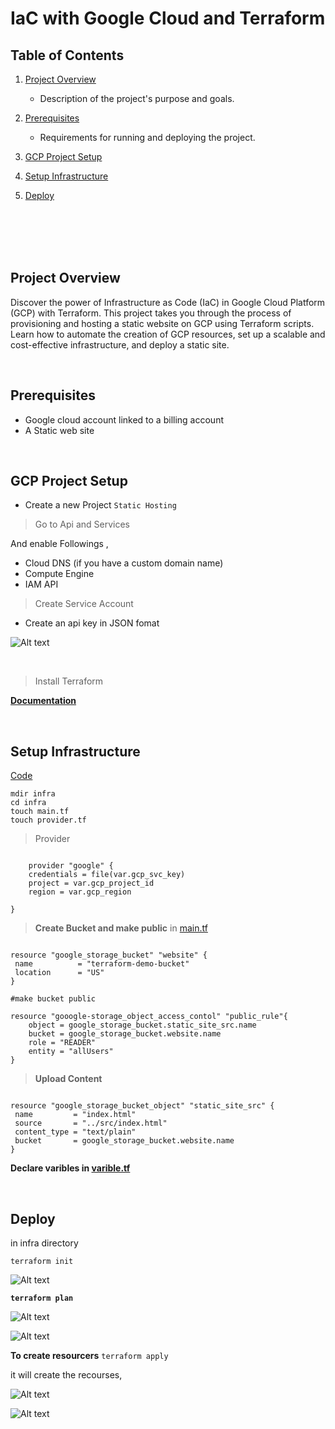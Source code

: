 # IaC with Google Cloud and Terraform

## Table of Contents

1. [Project Overview](#project-overview)
   - Description of the project's purpose and goals.
2. [Prerequisites](#prerequisites)

   - Requirements for running and deploying the project.

3. [GCP Project Setup](#GCP-project-setup)

4. [Setup Infrastructure](#setup-infrastructure)

5. [Deploy](#deploy)

<br/><br/><br/><br/>

## Project Overview

Discover the power of Infrastructure as Code (IaC) in Google Cloud Platform (GCP) with Terraform. This project takes you through the process of provisioning and hosting a static website on GCP using Terraform scripts. Learn how to automate the creation of GCP resources, set up a scalable and cost-effective infrastructure, and deploy a static site.

<br/>

## Prerequisites

- Google cloud account linked to a billing account
- A Static web site

<br/>

## GCP Project Setup

- Create a new Project `Static Hosting`

> Go to Api and Services

And enable Followings ,

- Cloud DNS (if you have a custom domain name)
- Compute Engine
- IAM API

> Create Service Account

- Create an api key in JSON fomat

![Alt text](pics/service_acc.jpeg)

<br/>

> Install Terraform

[**Documentation**](https://developer.hashicorp.com/terraform/tutorials/aws-get-started/install-cli)

<br/>

## Setup Infrastructure

[Code](./infra/)

    mdir infra
    cd infra
    touch main.tf
    touch provider.tf

> Provider

```

    provider "google" {
    credentials = file(var.gcp_svc_key)
    project = var.gcp_project_id
    region = var.gcp_region

}

```

> **Create Bucket and make public**
> in [main.tf](./infra/main.tf)

```

resource "google_storage_bucket" "website" {
 name          = "terraform-demo-bucket"
 location      = "US"
}

#make bucket public

resource "gooogle-storage_object_access_contol" "public_rule"{
    object = google_storage_bucket.static_site_src.name
    bucket = google_storage_bucket.website.name
    role = "READER"
    entity = "allUsers"
}

```

> **Upload Content**

```

resource "google_storage_bucket_object" "static_site_src" {
 name         = "index.html"
 source       = "../src/index.html"
 content_type = "text/plain"
 bucket       = google_storage_bucket.website.name
}

```

**Declare varibles in [varible.tf](./infra/variable.tf)**

<br/>

## Deploy

in infra directory

```
terraform init

```

![Alt text](pics/init.png)

**`terraform plan`**

![Alt text](pics/plan.png)

![Alt text](pics/plan2.png)

**To create resourcers** `terraform apply`

it will create the recourses,

![Alt text](pics/bukct.png)

![Alt text](pics/object.png)
